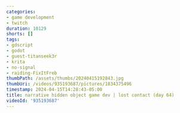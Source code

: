 ```yaml
---
categories:
- game development
- twitch
duration: 10129
shorts: []
tags:
- gdscript
- godot
- guest-titanseek3r
- krita
- no-signal
- raiding-FixItFreb
thumbPath: /assets/thumbs/20240415192843.jpg
thumbUri: /videos/935193687/pictures/1834375496
timestamp: 2024-04-15T14:28:43-05:00
title: narrative hidden object game dev | lost contact (day 64)
videoId: '935193687'
---
```


